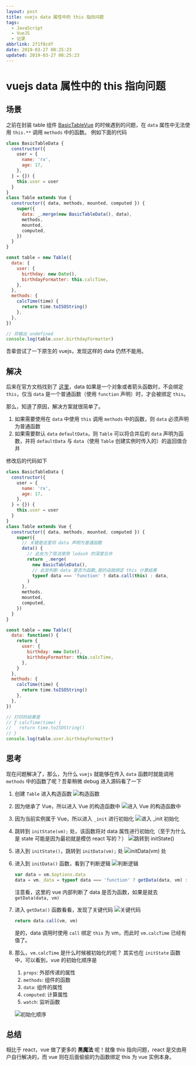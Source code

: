 ```yaml
---
layout: post
title: vuejs data 属性中的 this 指向问题
tags:
  - JavaScript
  - VueJS
  - 记录
abbrlink: 2f1f8cdf
date: 2019-03-27 08:25:23
updated: 2019-03-27 08:25:23
---
```


# vuejs data 属性中的 this 指向问题

## 场景

之前在封装 table 组件 [BasicTableVue](https://blog.rxliuli.com/p/aa3fd9e1/) 的时候遇到的问题，在 `data` 属性中无法使用 `this.**` 调用 `methods` 中的函数。
例如下面的代码

```js
class BasicTableData {
  constructor({
    user = {
      name: 'rx',
      age: 17,
    },
  } = {}) {
    this.user = user
  }
}
class Table extends Vue {
  constructor({ data, methods, mounted, computed }) {
    super({
      data: _.merge(new BasicTableData(), data),
      methods,
      mounted,
      computed,
    })
  }
}

const table = new Table({
  data: {
    user: {
      birthday: new Date(),
      birthdayFormatter: this.calcTime,
    },
  },
  methods: {
    calcTime(time) {
      return time.toISOString()
    },
  },
})

// 将输出 undefined
console.log(table.user.birthdayFormatter)
```

吾辈尝试了一下原生的 vuejs，发现这样的 data 仍然不能用。

## 解决

后来在官方文档找到了 [这里](https://cn.vuejs.org/v2/api/#data)，data 如果是一个对象或者箭头函数时，不会绑定 `this`，仅当 `data` 是一个普通函数（使用 `function` 声明）时，才会被绑定 `this`。

那么，知道了原因，解决方案就很简单了。

1. 如果需要使用在 `data` 中使用 `this` 调用 `methods` 中的函数，则 `data` 必须声明为普通函数
2. 如果需要默认 `data` `defaultData`，则 `Table` 可以将合并后的 `data` 声明为函数，并将 `defaultData` 与 `data`（使用 `Table` 创建实例时传入的）的返回值合并

修改后的代码如下

```js
class BasicTableData {
  constructor({
    user = {
      name: 'rx',
      age: 17,
    },
  } = {}) {
    this.user = user
  }
}
class Table extends Vue {
  constructor({ data, methods, mounted, computed }) {
    super({
      // 关键是这里将 data 声明为普通函数
      data() {
        // 此处为了简洁使用 lodash 的深度合并
        return _.merge(
          new BasicTableData(),
          // 此处判断 data 是否为函数,是的话就绑定 this 计算结果
          typeof data === 'function' ? data.call(this) : data,
        )
      },
      methods,
      mounted,
      computed,
    })
  }
}

const table = new Table({
  data: function() {
    return {
      user: {
        birthday: new Date(),
        birthdayFormatter: this.calcTime,
      },
    }
  },
  methods: {
    calcTime(time) {
      return time.toISOString()
    },
  },
})

// 打印的结果是
// ƒ calcTime(time) {
//   return time.toISOString()
// }
console.log(table.user.birthdayFormatter)
```

## 思考

现在问题解决了，那么，为什么 `vuejs` 就能够在传入 `data` 函数时就能调用 `methods` 中的函数了呢？吾辈稍微 debug 进入源码看了一下

1. 创建 `Table` 进入构造函数
   ![构造函数](https://img.rxliuli.com/20190327085616.png)
2. 因为继承了 Vue，所以进入 Vue 的构造函数中
   ![进入 Vue 的构造函数中](https://img.rxliuli.com/20190327085734.png)
3. 因为当前实例属于 Vue，所以进入 `_init` 进行初始化
   ![进入 _init 初始化](https://img.rxliuli.com/20190327085948.png)
4. 跳转到 `initState(vm);` 处，该函数将对 data 属性进行初始化（至于为什么是 state 可能是因为最初就是模仿 react 写的？）
   ![跳转到 initState()](https://img.rxliuli.com/20190327090323.png)
5. 进入到 `initState()`，跳转到 `initData(vm);` 处
   ![initData(vm) 处](https://img.rxliuli.com/20190327090559.png)
6. 进入到 `initData()` 函数，看到了判断逻辑
   ![判断逻辑](https://img.rxliuli.com/20190327090946.png)

   ```js
   var data = vm.$options.data
   data = vm._data = typeof data === 'function' ? getData(data, vm) : data || {}
   ```

   注意看，这里的 vue 内部判断了 data 是否为函数，如果是就去 `getData(data, vm)`

7. 进入 `getData()` 函数看看，发现了关键代码
   ![关键代码](https://img.rxliuli.com/20190327091155.png)

   ```js
   return data.call(vm, vm)
   ```

   是的，data 调用时使用 `call` 绑定 `this` 为 vm，而此时 `vm.calcTime` 已经有值了。

8. 那么，`vm.calcTime` 是什么时候被初始化的呢？
   其实也在 `initState` 函数中，可以看到，vue 的初始化顺序是

   1. `props`: 外部传递的属性
   2. `methods`: 组件的函数
   3. `data`: 组件的属性
   4. `computed`: 计算属性
   5. `watch`: 监听函数

   ![初始化顺序](https://img.rxliuli.com/20190327091843.png)

## 总结

相比于 react，vue 做了更多的 **黑魔法** 呢！就像 this 指向问题，react 是交由用户自行解决的，而 vue 则在后面偷偷的为函数绑定 this 为 vue 实例本身。
